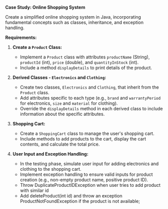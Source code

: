 **Case Study: Online Shopping System**

Create a simplified online shopping system in Java, incorporating fundamental concepts such as classes, inheritance, and exception handling.

**Requirements:**

1. **Create a `Product` Class:**
    - Implement a `Product` class with attributes `productName` (String), `productId` (int), `price` (double), and `quantityInStock` (int).
    - Include a method `displayDetails` to print details of the product.

2. **Derived Classes - `Electronics` and `Clothing`:**
    - Create two classes, `Electronics` and `Clothing`, that inherit from the `Product` class.
    - Add attributes specific to each type (e.g., `brand` and `warrantyPeriod` for electronics, `size` and `material` for clothing).
    - Override the `displayDetails` method in each derived class to include information about the specific attributes.

3. **Shopping Cart:**
    - Create a `ShoppingCart` class to manage the user's shopping cart.
    - Include methods to add products to the cart, display the cart contents, and calculate the total price.

4. **User Input and Exception Handling:**
    - In the testing phase, simulate user input for adding electronics and clothing to the shopping cart.
    - Implement exception handling to ensure valid inputs for product creation (e.g., non-empty product name, positive product ID).
    - Throw DuplicateProductIDException when user tries to add product with similar id
    - Add deleteProduct(int id) and throw an exception ProductNotFoundException if the product is not available;
